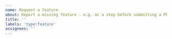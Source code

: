 ```yaml
---
name: Request a feature
about: Report a missing feature - e.g. as a step before submitting a PR
title: ''
labels: 'type:feature'
assignees: ''
---
```

